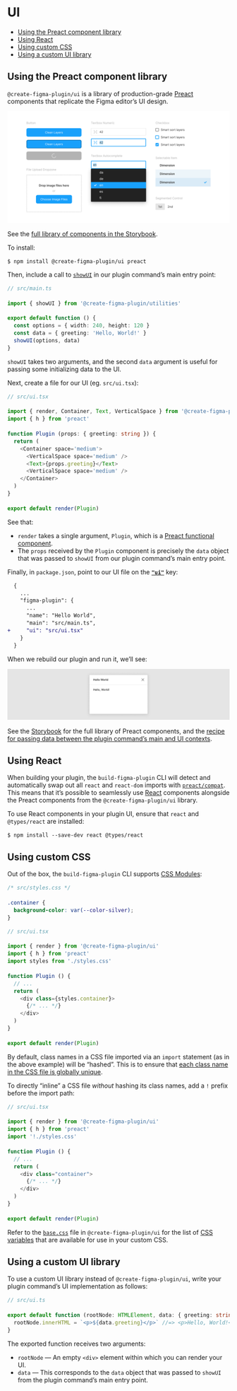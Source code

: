 # UI

- [Using the Preact component library](#using-the-preact-component-library)
- [Using React](#using-react)
- [Using custom CSS](#using-custom-css)
- [Using a custom UI library](#using-a-custom-ui-library)

## Using the Preact component library

`@create-figma-plugin/ui` is a library of production-grade [Preact](https://preactjs.com) components that replicate the Figma editor’s UI design.

[![UI components from `@create-figma-plugin/ui`: Button, File Upload Dropzone, Textbox Numeric, Textbox Autocomplete, Checkbox, Selectable Item, Segmented Control](/media/ui-figma-components.png)](https://yuanqing.github.io/create-figma-plugin/ui/)

See the [full library of components in the Storybook](https://yuanqing.github.io/create-figma-plugin/ui/).

To install:

```
$ npm install @create-figma-plugin/ui preact
```

Then, include a call to [`showUI`](#showuidataoptions--data) in our plugin command’s main entry point:

```ts
// src/main.ts

import { showUI } from '@create-figma-plugin/utilities'

export default function () {
  const options = { width: 240, height: 120 }
  const data = { greeting: 'Hello, World!' }
  showUI(options, data)
}
```

`showUI` takes two arguments, and the second `data` argument is useful for passing some initializing data to the UI.

Next, create a file for our UI (eg. `src/ui.tsx`):

```ts
// src/ui.tsx

import { render, Container, Text, VerticalSpace } from '@create-figma-plugin/ui'
import { h } from 'preact'

function Plugin (props: { greeting: string }) {
  return (
    <Container space='medium'>
      <VerticalSpace space='medium' />
      <Text>{props.greeting}</Text>
      <VerticalSpace space='medium' />
    </Container>
  )
}

export default render(Plugin)
```

See that:

- `render` takes a single argument, `Plugin`, which is a [Preact functional component](https://preactjs.com/guide/v10/components#functional-components).
- The `props` received by the `Plugin` component is precisely the `data` object that was passed to `showUI` from our plugin command’s main entry point.

Finally, in `package.json`, point to our UI file on the [**`"ui"`**](#ui) key:

```diff
  {
    ...
    "figma-plugin": {
      ...
      "name": "Hello World",
      "main": "src/main.ts",
+     "ui": "src/ui.tsx"
    }
  }
```

When we rebuild our plugin and run it, we’ll see:

![Figma plugin UI modal containing a “Hello, World”](/media/ui-hello-world-figma.png)

See the [Storybook](https://yuanqing.github.io/create-figma-plugin/ui/) for the full library of Preact components, and the [recipe for passing data between the plugin command’s main and UI contexts](#passing-data-between-the-plugin-commands-main-and-ui-contexts).

## Using React

When building your plugin, the `build-figma-plugin` CLI will detect and automatically swap out all `react` and `react-dom` imports with [`preact/compat`](https://preactjs.com/guide/v10/switching-to-preact/). This means that it’s possible to seamlessly use [React](https://reactjs.org) components alongside the Preact components from the `@create-figma-plugin/ui` library.

To use React components in your plugin UI, ensure that `react` and `@types/react` are installed:

```
$ npm install --save-dev react @types/react
```

## Using custom CSS

Out of the box, the `build-figma-plugin` CLI supports [CSS Modules](https://github.com/css-modules/css-modules):

```css
/* src/styles.css */

.container {
  background-color: var(--color-silver);
}
```

```ts
// src/ui.tsx

import { render } from '@create-figma-plugin/ui'
import { h } from 'preact'
import styles from './styles.css'

function Plugin () {
  // ...
  return (
    <div class={styles.container}>
      {/* ... */}
    </div>
  )
}

export default render(Plugin)
```

By default, class names in a CSS file imported via an `import` statement (as in the above example) will be “hashed”. This is to ensure that [each class name in the CSS file is globally unique](https://github.com/css-modules/css-modules#implementations).

To directly “inline” a CSS file *without* hashing its class names, add a `!` prefix before the import path:

```ts
// src/ui.tsx

import { render } from '@create-figma-plugin/ui'
import { h } from 'preact'
import '!./styles.css'

function Plugin () {
  // ...
  return (
    <div class="container">
      {/* ... */}
    </div>
  )
}

export default render(Plugin)
```

Refer to the [`base.css`](https://github.com/yuanqing/create-figma-plugin/blob/main/packages/ui/src/css/base.css) file in `@create-figma-plugin/ui` for the list of [CSS variables](https://developer.mozilla.org/en-US/docs/Web/CSS/Using_CSS_custom_properties) that are available for use in your custom CSS.

## Using a custom UI library

To use a custom UI library instead of `@create-figma-plugin/ui`, write your plugin command’s UI implementation as follows:

```ts
// src/ui.ts

export default function (rootNode: HTMLElement, data: { greeting: string }) {
  rootNode.innerHTML = `<p>${data.greeting}</p>` //=> <p>Hello, World!</p>
}
```

The exported function receives two arguments:
- `rootNode` — An empty `<div>` element within which you can render your UI.
- `data` — This corresponds to the `data` object that was passed to `showUI` from the plugin command’s main entry point.
